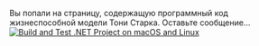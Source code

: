 Вы попали на страницу, содержащую программный код жизнеспособной модели Тони Старка. Оставьте сообщение...
[![Build and Test .NET Project on macOS and Linux](https://github.com/Necroom/Wholesale/actions/workflows/main.yml/badge.svg)](https://github.com/Necroom/Wholesale/actions/workflows/main.yml)
